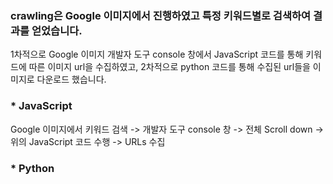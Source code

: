 
<h3>crawling은 Google 이미지에서 진행하였고 특정 키워드별로 검색하여 결과를 얻었습니다.</h3>

1차적으로 Google 이미지 개발자 도구 console 창에서 JavaScript 코드를 통해 키워드에 따른 이미지 url을 수집하였고,
2차적으로 python 코드를 통해 수집된 url들을 이미지로 다운로드 했습니다. 
<BR>
### * JavaScript
Google 이미지에서 키워드 검색 -> 개발자 도구 console 창 -> 전체 Scroll down -> 위의 JavaScript 코드 수행 -> URLs 수집


### * Python
